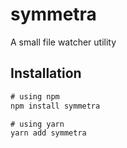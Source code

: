 # symmetra

A small file watcher utility

## Installation

```js
# using npm
npm install symmetra

# using yarn
yarn add symmetra
```
